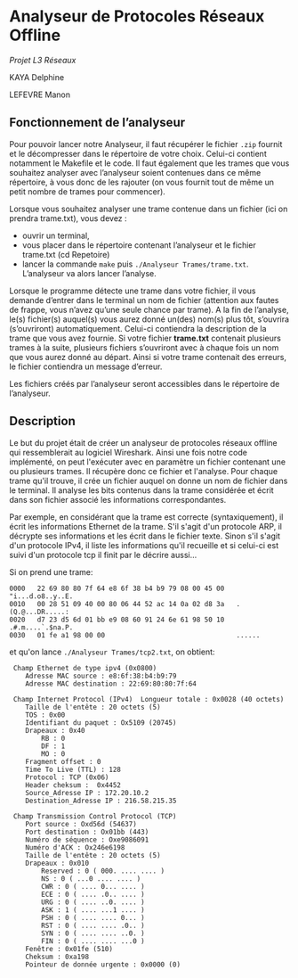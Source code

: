 # Analyseur de Protocoles Réseaux Offline
*Projet L3 Réseaux*

KAYA Delphine

LEFEVRE Manon

## Fonctionnement de l’analyseur

Pour pouvoir lancer notre Analyseur, il faut récupérer le fichier `.zip` fournit et le décompresser dans le répertoire de votre choix. 
Celui-ci contient notamment le Makefile et le code. Il faut également que les trames que vous souhaitez analyser avec l’analyseur soient contenues dans ce même répertoire,
à vous donc de les rajouter (on vous fournit tout de même un petit nombre de trames pour commencer).

Lorsque vous souhaitez analyser une trame contenue dans un fichier (ici on prendra trame.txt), vous devez :
- ouvrir un terminal,
- vous placer dans le répertoire contenant l’analyseur et le fichier trame.txt (cd Repetoire)
- lancer la commande `make` puis  `./Analyseur Trames/trame.txt`.
L’analyseur va alors lancer l’analyse. 

Lorsque le programme détecte une trame dans votre fichier, il vous demande d’entrer dans le terminal un nom de fichier (attention aux fautes de frappe, 
vous n’avez qu’une seule chance par trame). A la fin de l’analyse, le(s) fichier(s) auquel(s) vous aurez donné un(des) nom(s) plus tôt, s’ouvrira (s’ouvriront) 
automatiquement. Celui-ci contiendra la description de la trame que vous avez fournie. Si votre fichier **trame.txt** contenait plusieurs trames à la suite, 
plusieurs fichiers s’ouvriront avec à chaque fois un nom que vous aurez donné au départ. Ainsi si votre trame contenait des erreurs, 
le fichier contiendra un message d’erreur.

Les fichiers créés par l’analyseur seront accessibles dans le répertoire de l’analyseur.


## Description

Le but du projet était de créer un analyseur de protocoles réseaux offline qui ressemblerait au logiciel Wireshark.
Ainsi une fois notre code implémenté, on peut l'exécuter avec en paramètre un fichier contenant une ou plusieurs trames.
Il récupère donc ce fichier et l'analyse. Pour chaque trame qu'il trouve, il crée un fichier auquel on donne un nom de fichier dans le terminal.
Il analyse les bits contenus dans la trame considérée et écrit dans son fichier associé les informations correspondantes.

Par exemple, en considérant que la trame est correcte (syntaxiquement), il écrit les informations Ethernet de la trame. S'il s'agit d'un protocole ARP, il décrypte ses informations et les écrit dans le fichier texte.
Sinon s'il s'agit d'un protocole IPv4, il liste les informations qu'il recueille et si celui-ci est suivi d'un protocole tcp il finit par le décrire aussi...

Si on prend une trame:
```
0000   22 69 80 80 7f 64 e8 6f 38 b4 b9 79 08 00 45 00   "i...d.o8..y..E.
0010   00 28 51 09 40 00 80 06 44 52 ac 14 0a 02 d8 3a   .(Q.@...DR.....:
0020   d7 23 d5 6d 01 bb e9 08 60 91 24 6e 61 98 50 10   .#.m....`.$na.P.
0030   01 fe a1 98 00 00                                 ......

```
et qu'on lance `./Analyseur Trames/tcp2.txt`, on obtient:
```
 Champ Ethernet de type ipv4 (0x0800) 
	Adresse MAC source : e8:6f:38:b4:b9:79
	Adresse MAC destination : 22:69:80:80:7f:64

 Champ Internet Protocol (IPv4)  Longueur totale : 0x0028 (40 octets)
	Taille de l'entête : 20 octets (5)
	TOS : 0x00
	Identifiant du paquet : Ox5109 (20745)
	Drapeaux : 0x40
		RB : 0
		DF : 1
		MO : 0
	Fragment offset : 0
	Time To Live (TTL) : 128
	Protocol : TCP (0x06)
	Header cheksum :  0x4452
	Source_Adresse IP : 172.20.10.2
	Destination_Adresse IP : 216.58.215.35

 Champ Transmission Control Protocol (TCP)
	Port source : Oxd56d (54637)
	Port destination : Ox01bb (443)
	Numéro de séquence : Oxe9086091 
	Numéro d'ACK : Ox246e6198 
	Taille de l'entête : 20 octets (5)
	Drapeaux : 0x010
		Reserved : 0 ( 000. .... .... )
		NS : 0 ( ...0 .... .... )
		CWR : 0 ( .... 0... .... )
		ECE : 0 ( .... .0.. .... )
		URG : 0 ( .... ..0. .... )
		ASK : 1 ( .... ...1 .... )
		PSH : 0 ( .... .... 0... )
		RST : 0 ( .... .... .0.. )
		SYN : 0 ( .... .... ..0. )
		FIN : 0 ( .... .... ...0 )
	Fenêtre : 0x01fe (510)
	Cheksum : 0xa198 
	Pointeur de donnée urgente : 0x0000 (0)
```
